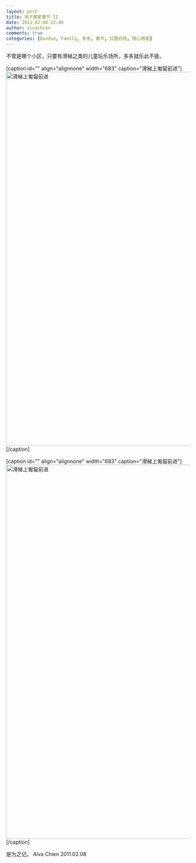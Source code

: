 ```yaml
---
layout: post
title: 孩子都爱春节 II
date: 2011-02-08 22:40
author: alvachien
comments: true
categories: [Duoduo, Family, 多多, 春节, 红圈白炮, 随心随笔]
---
```

不管是哪个小区，只要有滑梯之类的儿童玩乐场所，多多就乐此不疲。

[caption id="" align="alignnone" width="683" caption="滑梯上匍匐前进"]<img title="滑梯上匍匐前进" src="http://farm6.static.flickr.com/5092/5428191248_5d968a5839_b.jpg" alt="滑梯上匍匐前进" width="683" height="1024" />[/caption]

[caption id="" align="alignnone" width="683" caption="滑梯上匍匐前进"]<img title="滑梯上匍匐前进" src="http://farm6.static.flickr.com/5292/5427588785_a324a68632_b.jpg" alt="滑梯上匍匐前进" width="683" height="1024" />[/caption]

是为之记。
Alva Chien
2011.02.08
